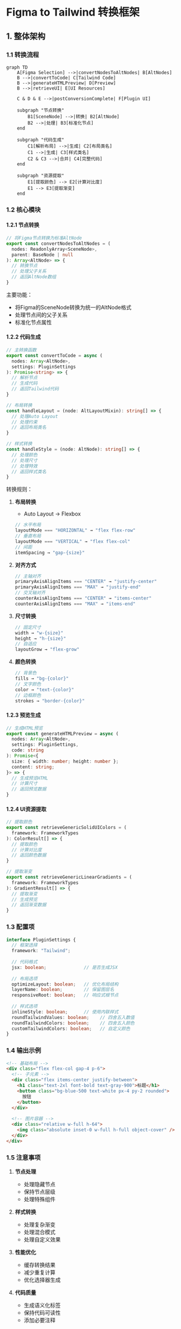 # Figma to Tailwind 转换框架

## 1. 整体架构

### 1.1 转换流程
```mermaid
graph TD
    A[Figma Selection] -->|convertNodesToAltNodes| B[AltNodes]
    B -->|convertToCode| C[Tailwind Code]
    B -->|generateHTMLPreview| D[Preview]
    B -->|retrieveUI| E[UI Resources]
    
    C & D & E -->|postConversionComplete| F[Plugin UI]

    subgraph "节点转换"
        B1[SceneNode] -->|转换| B2[AltNode]
        B2 -->|处理| B3[标准化节点]
    end

    subgraph "代码生成"
        C1[解析布局] -->|生成| C2[布局类名]
        C1 -->|生成| C3[样式类名]
        C2 & C3 -->|合并| C4[完整代码]
    end

    subgraph "资源提取"
        E1[提取颜色] --> E2[计算对比度]
        E1 --> E3[提取渐变]
    end
```

### 1.2 核心模块

#### 1.2.1 节点转换
```typescript
// 将Figma节点转换为标准AltNode
export const convertNodesToAltNodes = (
  nodes: ReadonlyArray<SceneNode>,
  parent: BaseNode | null
): Array<AltNode> => {
  // 转换节点
  // 处理父子关系
  // 返回AltNode数组
}
```

主要功能：
- 将Figma的SceneNode转换为统一的AltNode格式
- 处理节点间的父子关系
- 标准化节点属性

#### 1.2.2 代码生成
```typescript
// 主转换函数
export const convertToCode = async (
  nodes: Array<AltNode>,
  settings: PluginSettings
): Promise<string> => {
  // 解析节点
  // 生成代码
  // 返回Tailwind代码
}

// 布局转换
const handleLayout = (node: AltLayoutMixin): string[] => {
  // 处理Auto Layout
  // 处理约束
  // 返回布局类名
}

// 样式转换
const handleStyle = (node: AltNode): string[] => {
  // 处理颜色
  // 处理尺寸
  // 处理特效
  // 返回样式类名
}
```

转换规则：
1. **布局转换**
   - Auto Layout → Flexbox
   ```typescript
   // 水平布局
   layoutMode === "HORIZONTAL" → "flex flex-row"
   // 垂直布局
   layoutMode === "VERTICAL" → "flex flex-col"
   // 间距
   itemSpacing → "gap-{size}"
   ```

2. **对齐方式**
   ```typescript
   // 主轴对齐
   primaryAxisAlignItems === "CENTER" → "justify-center"
   primaryAxisAlignItems === "MAX" → "justify-end"
   // 交叉轴对齐
   counterAxisAlignItems === "CENTER" → "items-center"
   counterAxisAlignItems === "MAX" → "items-end"
   ```

3. **尺寸转换**
   ```typescript
   // 固定尺寸
   width → "w-{size}"
   height → "h-{size}"
   // 自适应
   layoutGrow → "flex-grow"
   ```

4. **颜色转换**
   ```typescript
   // 背景色
   fills → "bg-{color}"
   // 文字颜色
   color → "text-{color}"
   // 边框颜色
   strokes → "border-{color}"
   ```

#### 1.2.3 预览生成
```typescript
// 生成HTML预览
export const generateHTMLPreview = async (
  nodes: Array<AltNode>,
  settings: PluginSettings,
  code: string
): Promise<{
  size: { width: number; height: number };
  content: string;
}> => {
  // 生成预览HTML
  // 计算尺寸
  // 返回预览数据
}
```

#### 1.2.4 UI资源提取
```typescript
// 提取颜色
export const retrieveGenericSolidUIColors = (
  framework: FrameworkTypes
): ColorResult[] => {
  // 提取颜色
  // 计算对比度
  // 返回颜色数据
}

// 提取渐变
export const retrieveGenericLinearGradients = (
  framework: FrameworkTypes
): GradientResult[] => {
  // 提取渐变
  // 生成预览
  // 返回渐变数据
}
```

### 1.3 配置项

```typescript
interface PluginSettings {
  // 框架选择
  framework: "Tailwind";
  
  // 代码格式
  jsx: boolean;              // 是否生成JSX
  
  // 布局选项
  optimizeLayout: boolean;   // 优化布局结构
  layerName: boolean;        // 保留图层名
  responsiveRoot: boolean;   // 响应式根节点
  
  // 样式选项
  inlineStyle: boolean;      // 使用内联样式
  roundTailwindValues: boolean;    // 四舍五入数值
  roundTailwindColors: boolean;    // 四舍五入颜色
  customTailwindColors: boolean;   // 自定义颜色
}
```

### 1.4 输出示例

```html
<!-- 基础布局 -->
<div class="flex flex-col gap-4 p-6">
  <!-- 子元素 -->
  <div class="flex items-center justify-between">
    <h1 class="text-2xl font-bold text-gray-900">标题</h1>
    <button class="bg-blue-500 text-white px-4 py-2 rounded">
      按钮
    </button>
  </div>
  
  <!-- 图片容器 -->
  <div class="relative w-full h-64">
    <img class="absolute inset-0 w-full h-full object-cover" />
  </div>
</div>
```

### 1.5 注意事项

1. **节点处理**
   - 处理隐藏节点
   - 保持节点层级
   - 处理特殊组件

2. **样式转换**
   - 处理复杂渐变
   - 处理混合模式
   - 处理自定义效果

3. **性能优化**
   - 缓存转换结果
   - 减少重复计算
   - 优化选择器生成

4. **代码质量**
   - 生成语义化标签
   - 保持代码可读性
   - 添加必要注释